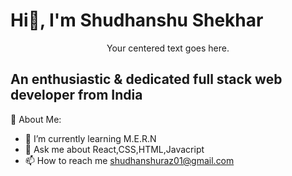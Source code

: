   ####                                                                             <h1>  Hi👋, I'm Shudhanshu Shekhar </h1>  
  <div style="text-align:center;">
    Your centered text goes here.
</div>
     

##     An enthusiastic & dedicated full stack web developer from India


💫 About Me:
- 🌱  I’m currently learning M.E.R.N
- 💬  Ask me about React,CSS,HTML,Javacript
- 📫 How to reach me shudhanshuraz01@gmail.com

